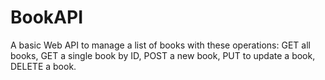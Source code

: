 # BookAPI
A basic Web API to manage a list of books with these operations:  GET all books,  GET a single book by ID,  POST a new book,  PUT to update a book,  DELETE a book.

